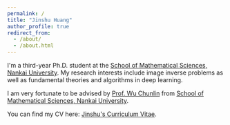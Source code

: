 ```yaml
---
permalink: /
title: "Jinshu Huang"
author_profile: true
redirect_from: 
  - /about/
  - /about.html
---
```


I'm a third-year Ph.D. student at the [School of Mathematical Sciences, Nankai University](https://math.nankai.edu.cn/). 
My research interests include image inverse problems as well as fundamental theories and algorithms in deep learning.


I am very fortunate to be advised by  [Prof. Wu Chunlin](https://math.nankai.edu.cn/2023/1211/c34830a531300/page.htm) from [School of Mathematical Sciences, Nankai University](https://math.nankai.edu.cn/).




You can find my CV here: [Jinshu's Curriculum Vitae](../assets/Curriculum_Vitae.pdf).
